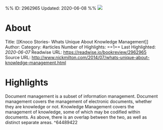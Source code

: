 %%
ID: 2962965
Updated: 2020-06-08
%%
![](https://readwise-assets.s3.amazonaws.com/static/images/article2.74d541386bbf.png)

# About
Title: [[Knoco Stories- Whats Unique About Knowledge Management]]
Author: 
Category: #articles
Number of Highlights: ==1==
Last Highlighted: *2020-06-07*
Readwise URL: https://readwise.io/bookreview/2962965
Source URL: http://www.nickmilton.com/2014/07/whats-unique-about-knowledge-management.html


# Highlights 
Document management is a subset of information management. Document management covers the management of electronic documents, whether they are knowledge or not. Knowledge Management covers the management of knowledge, some of which may be codified within documents. As above, there is an overlap between the two, as well as distinct separate areas.  ^64489422

